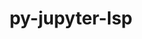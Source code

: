 ---
title: "py-jupyter-lsp"
layout: cache
categories: [package, develop]
meta: {"versions": ["2.2.0"], "compilers": ["gcc@=11.1.0", "gcc@=11.4.0", "gcc@=9.4.0"], "oss": ["ubuntu20.04"], "platforms": ["linux"], "targets": ["neoverse_v1", "ppc64le", "x86_64_v3"], "stacks": ["data-vis-sdk", "e4s", "e4s-neoverse_v1", "e4s-power", "root"], "num_specs": 20, "num_specs_by_stack": {"root": 20, "e4s-neoverse_v1": 5, "e4s-power": 5, "data-vis-sdk": 5, "e4s": 5}}
spec_details: [{"hash": "2zax23eg7xdrigphteh2f57mim7f6cvs", "compiler": "gcc@=11.4.0", "versions": ["2.2.0"], "os": "ubuntu20.04", "platform": "linux", "target": "neoverse_v1", "variants": ["build_system=python_pip"], "stacks": ["root", "e4s-neoverse_v1"], "size": "-", "tarball": "https://binaries.spack.io/develop/build_cache/linux-ubuntu20.04-neoverse_v1/gcc-11.4.0/py-jupyter-lsp-2.2.0/linux-ubuntu20.04-neoverse_v1-gcc-11.4.0-py-jupyter-lsp-2.2.0-2zax23eg7xdrigphteh2f57mim7f6cvs.spack"}, {"hash": "6rmq52vn77yvcrru4egwemuopg3rsra2", "compiler": "gcc@=11.4.0", "versions": ["2.2.0"], "os": "ubuntu20.04", "platform": "linux", "target": "neoverse_v1", "variants": ["build_system=python_pip"], "stacks": ["root", "e4s-neoverse_v1"], "size": "-", "tarball": "https://binaries.spack.io/develop/build_cache/linux-ubuntu20.04-neoverse_v1/gcc-11.4.0/py-jupyter-lsp-2.2.0/linux-ubuntu20.04-neoverse_v1-gcc-11.4.0-py-jupyter-lsp-2.2.0-6rmq52vn77yvcrru4egwemuopg3rsra2.spack"}, {"hash": "yn4jdiovlc6lzssoru6sqmj66fau5x75", "compiler": "gcc@=11.4.0", "versions": ["2.2.0"], "os": "ubuntu20.04", "platform": "linux", "target": "neoverse_v1", "variants": ["build_system=python_pip"], "stacks": ["root", "e4s-neoverse_v1"], "size": "-", "tarball": "https://binaries.spack.io/develop/build_cache/linux-ubuntu20.04-neoverse_v1/gcc-11.4.0/py-jupyter-lsp-2.2.0/linux-ubuntu20.04-neoverse_v1-gcc-11.4.0-py-jupyter-lsp-2.2.0-yn4jdiovlc6lzssoru6sqmj66fau5x75.spack"}, {"hash": "io3n6ukwzxtgaofinhbkhzuytdqvings", "compiler": "gcc@=11.4.0", "versions": ["2.2.0"], "os": "ubuntu20.04", "platform": "linux", "target": "neoverse_v1", "variants": ["build_system=python_pip"], "stacks": ["root", "e4s-neoverse_v1"], "size": "-", "tarball": "https://binaries.spack.io/develop/build_cache/linux-ubuntu20.04-neoverse_v1/gcc-11.4.0/py-jupyter-lsp-2.2.0/linux-ubuntu20.04-neoverse_v1-gcc-11.4.0-py-jupyter-lsp-2.2.0-io3n6ukwzxtgaofinhbkhzuytdqvings.spack"}, {"hash": "x72q5dp57m24ngo4ajejz6xfh26ou5ek", "compiler": "gcc@=11.4.0", "versions": ["2.2.0"], "os": "ubuntu20.04", "platform": "linux", "target": "neoverse_v1", "variants": ["build_system=python_pip"], "stacks": ["root", "e4s-neoverse_v1"], "size": "-", "tarball": "https://binaries.spack.io/develop/build_cache/linux-ubuntu20.04-neoverse_v1/gcc-11.4.0/py-jupyter-lsp-2.2.0/linux-ubuntu20.04-neoverse_v1-gcc-11.4.0-py-jupyter-lsp-2.2.0-x72q5dp57m24ngo4ajejz6xfh26ou5ek.spack"}, {"hash": "3ozrssfixbftrehulhgx46qy7rouqxdo", "compiler": "gcc@=9.4.0", "versions": ["2.2.0"], "os": "ubuntu20.04", "platform": "linux", "target": "ppc64le", "variants": ["build_system=python_pip"], "stacks": ["root", "e4s-power"], "size": "-", "tarball": "https://binaries.spack.io/develop/build_cache/linux-ubuntu20.04-ppc64le/gcc-9.4.0/py-jupyter-lsp-2.2.0/linux-ubuntu20.04-ppc64le-gcc-9.4.0-py-jupyter-lsp-2.2.0-3ozrssfixbftrehulhgx46qy7rouqxdo.spack"}, {"hash": "op4ddusj6b43c3ijt6pcpuoqy4qws7xk", "compiler": "gcc@=9.4.0", "versions": ["2.2.0"], "os": "ubuntu20.04", "platform": "linux", "target": "ppc64le", "variants": ["build_system=python_pip"], "stacks": ["root", "e4s-power"], "size": "-", "tarball": "https://binaries.spack.io/develop/build_cache/linux-ubuntu20.04-ppc64le/gcc-9.4.0/py-jupyter-lsp-2.2.0/linux-ubuntu20.04-ppc64le-gcc-9.4.0-py-jupyter-lsp-2.2.0-op4ddusj6b43c3ijt6pcpuoqy4qws7xk.spack"}, {"hash": "7dwsdgaqwvbzr2nsfuxaipcqjv3wk3cr", "compiler": "gcc@=9.4.0", "versions": ["2.2.0"], "os": "ubuntu20.04", "platform": "linux", "target": "ppc64le", "variants": ["build_system=python_pip"], "stacks": ["root", "e4s-power"], "size": "-", "tarball": "https://binaries.spack.io/develop/build_cache/linux-ubuntu20.04-ppc64le/gcc-9.4.0/py-jupyter-lsp-2.2.0/linux-ubuntu20.04-ppc64le-gcc-9.4.0-py-jupyter-lsp-2.2.0-7dwsdgaqwvbzr2nsfuxaipcqjv3wk3cr.spack"}, {"hash": "yluizwpl3b3ivn5xjpdagmt3nyg4ehtx", "compiler": "gcc@=9.4.0", "versions": ["2.2.0"], "os": "ubuntu20.04", "platform": "linux", "target": "ppc64le", "variants": ["build_system=python_pip"], "stacks": ["root", "e4s-power"], "size": "-", "tarball": "https://binaries.spack.io/develop/build_cache/linux-ubuntu20.04-ppc64le/gcc-9.4.0/py-jupyter-lsp-2.2.0/linux-ubuntu20.04-ppc64le-gcc-9.4.0-py-jupyter-lsp-2.2.0-yluizwpl3b3ivn5xjpdagmt3nyg4ehtx.spack"}, {"hash": "3atm6uwlry5bqphms6ekce4biftdczl4", "compiler": "gcc@=9.4.0", "versions": ["2.2.0"], "os": "ubuntu20.04", "platform": "linux", "target": "ppc64le", "variants": ["build_system=python_pip"], "stacks": ["root", "e4s-power"], "size": "-", "tarball": "https://binaries.spack.io/develop/build_cache/linux-ubuntu20.04-ppc64le/gcc-9.4.0/py-jupyter-lsp-2.2.0/linux-ubuntu20.04-ppc64le-gcc-9.4.0-py-jupyter-lsp-2.2.0-3atm6uwlry5bqphms6ekce4biftdczl4.spack"}, {"hash": "oqgwaygaqbbfih4grdtmywyzirf6n5o7", "compiler": "gcc@=11.1.0", "versions": ["2.2.0"], "os": "ubuntu20.04", "platform": "linux", "target": "x86_64_v3", "variants": ["build_system=python_pip"], "stacks": ["root", "data-vis-sdk"], "size": "-", "tarball": "https://binaries.spack.io/develop/build_cache/linux-ubuntu20.04-x86_64_v3/gcc-11.1.0/py-jupyter-lsp-2.2.0/linux-ubuntu20.04-x86_64_v3-gcc-11.1.0-py-jupyter-lsp-2.2.0-oqgwaygaqbbfih4grdtmywyzirf6n5o7.spack"}, {"hash": "ueijigxvsd2drilbw44fsf4zkn4e5ozd", "compiler": "gcc@=11.1.0", "versions": ["2.2.0"], "os": "ubuntu20.04", "platform": "linux", "target": "x86_64_v3", "variants": ["build_system=python_pip"], "stacks": ["root", "data-vis-sdk"], "size": "-", "tarball": "https://binaries.spack.io/develop/build_cache/linux-ubuntu20.04-x86_64_v3/gcc-11.1.0/py-jupyter-lsp-2.2.0/linux-ubuntu20.04-x86_64_v3-gcc-11.1.0-py-jupyter-lsp-2.2.0-ueijigxvsd2drilbw44fsf4zkn4e5ozd.spack"}, {"hash": "ic6dorwhc4ynfmtozwvo7tsxbvhfbdfr", "compiler": "gcc@=11.1.0", "versions": ["2.2.0"], "os": "ubuntu20.04", "platform": "linux", "target": "x86_64_v3", "variants": ["build_system=python_pip"], "stacks": ["root", "data-vis-sdk"], "size": "-", "tarball": "https://binaries.spack.io/develop/build_cache/linux-ubuntu20.04-x86_64_v3/gcc-11.1.0/py-jupyter-lsp-2.2.0/linux-ubuntu20.04-x86_64_v3-gcc-11.1.0-py-jupyter-lsp-2.2.0-ic6dorwhc4ynfmtozwvo7tsxbvhfbdfr.spack"}, {"hash": "i5ohzjmfr2x65oo33ogqdzt6whyigyjj", "compiler": "gcc@=11.1.0", "versions": ["2.2.0"], "os": "ubuntu20.04", "platform": "linux", "target": "x86_64_v3", "variants": ["build_system=python_pip"], "stacks": ["root", "data-vis-sdk"], "size": "-", "tarball": "https://binaries.spack.io/develop/build_cache/linux-ubuntu20.04-x86_64_v3/gcc-11.1.0/py-jupyter-lsp-2.2.0/linux-ubuntu20.04-x86_64_v3-gcc-11.1.0-py-jupyter-lsp-2.2.0-i5ohzjmfr2x65oo33ogqdzt6whyigyjj.spack"}, {"hash": "axs3y2uryi7zc2bwxn2ruzle7rjm7v5p", "compiler": "gcc@=11.1.0", "versions": ["2.2.0"], "os": "ubuntu20.04", "platform": "linux", "target": "x86_64_v3", "variants": ["build_system=python_pip"], "stacks": ["root", "data-vis-sdk"], "size": "-", "tarball": "https://binaries.spack.io/develop/build_cache/linux-ubuntu20.04-x86_64_v3/gcc-11.1.0/py-jupyter-lsp-2.2.0/linux-ubuntu20.04-x86_64_v3-gcc-11.1.0-py-jupyter-lsp-2.2.0-axs3y2uryi7zc2bwxn2ruzle7rjm7v5p.spack"}, {"hash": "7jtobx74nyvmle7einq2ue7oaq5bowtv", "compiler": "gcc@=11.4.0", "versions": ["2.2.0"], "os": "ubuntu20.04", "platform": "linux", "target": "x86_64_v3", "variants": ["build_system=python_pip"], "stacks": ["root", "e4s"], "size": "-", "tarball": "https://binaries.spack.io/develop/build_cache/linux-ubuntu20.04-x86_64_v3/gcc-11.4.0/py-jupyter-lsp-2.2.0/linux-ubuntu20.04-x86_64_v3-gcc-11.4.0-py-jupyter-lsp-2.2.0-7jtobx74nyvmle7einq2ue7oaq5bowtv.spack"}, {"hash": "qbeohybfueoksi3rntpbfuwrcqbdvsaj", "compiler": "gcc@=11.4.0", "versions": ["2.2.0"], "os": "ubuntu20.04", "platform": "linux", "target": "x86_64_v3", "variants": ["build_system=python_pip"], "stacks": ["root", "e4s"], "size": "-", "tarball": "https://binaries.spack.io/develop/build_cache/linux-ubuntu20.04-x86_64_v3/gcc-11.4.0/py-jupyter-lsp-2.2.0/linux-ubuntu20.04-x86_64_v3-gcc-11.4.0-py-jupyter-lsp-2.2.0-qbeohybfueoksi3rntpbfuwrcqbdvsaj.spack"}, {"hash": "xbjpuwp7kjktje6mlla5ijgm34zsymzz", "compiler": "gcc@=11.4.0", "versions": ["2.2.0"], "os": "ubuntu20.04", "platform": "linux", "target": "x86_64_v3", "variants": ["build_system=python_pip"], "stacks": ["root", "e4s"], "size": "-", "tarball": "https://binaries.spack.io/develop/build_cache/linux-ubuntu20.04-x86_64_v3/gcc-11.4.0/py-jupyter-lsp-2.2.0/linux-ubuntu20.04-x86_64_v3-gcc-11.4.0-py-jupyter-lsp-2.2.0-xbjpuwp7kjktje6mlla5ijgm34zsymzz.spack"}, {"hash": "35mr646iabm5udjtm2p3j53ur7lofaji", "compiler": "gcc@=11.4.0", "versions": ["2.2.0"], "os": "ubuntu20.04", "platform": "linux", "target": "x86_64_v3", "variants": ["build_system=python_pip"], "stacks": ["root", "e4s"], "size": "-", "tarball": "https://binaries.spack.io/develop/build_cache/linux-ubuntu20.04-x86_64_v3/gcc-11.4.0/py-jupyter-lsp-2.2.0/linux-ubuntu20.04-x86_64_v3-gcc-11.4.0-py-jupyter-lsp-2.2.0-35mr646iabm5udjtm2p3j53ur7lofaji.spack"}, {"hash": "7iek6oxehbau2xcs2yacyyrla4mane6p", "compiler": "gcc@=11.4.0", "versions": ["2.2.0"], "os": "ubuntu20.04", "platform": "linux", "target": "x86_64_v3", "variants": ["build_system=python_pip"], "stacks": ["root", "e4s"], "size": "-", "tarball": "https://binaries.spack.io/develop/build_cache/linux-ubuntu20.04-x86_64_v3/gcc-11.4.0/py-jupyter-lsp-2.2.0/linux-ubuntu20.04-x86_64_v3-gcc-11.4.0-py-jupyter-lsp-2.2.0-7iek6oxehbau2xcs2yacyyrla4mane6p.spack"}]
---